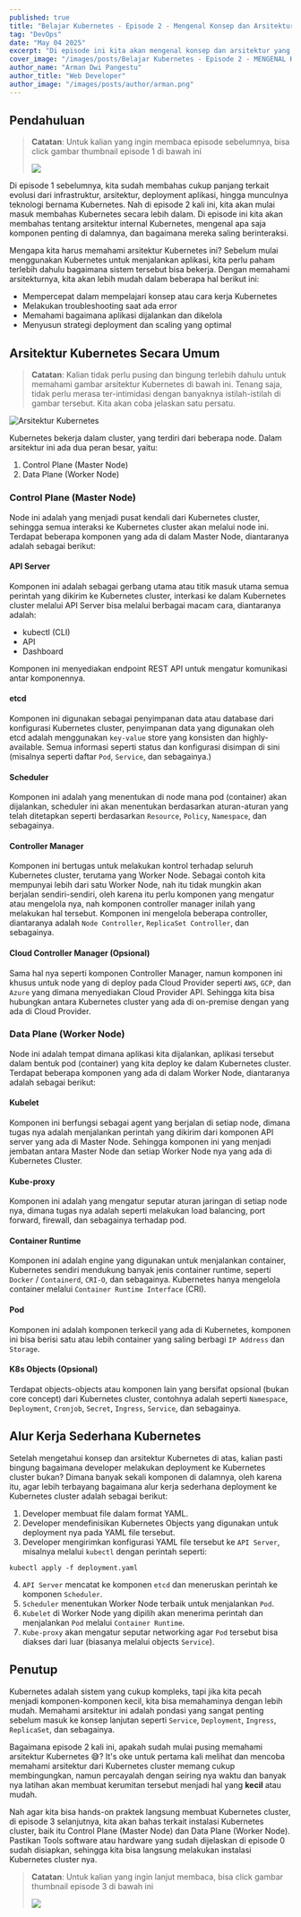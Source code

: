 ```yaml
---
published: true
title: "Belajar Kubernetes - Episode 2 - Mengenal Konsep dan Arsitektur Kubernetes"
tag: "DevOps"
date: "May 04 2025"
excerpt: "Di episode ini kita akan mengenal konsep dan arsitektur yang ada pada Kubernetes Cluster, mulai dari Control Plane (Master Node) dan Data Plane (Worker Node)"
cover_image: "/images/posts/Belajar Kubernetes - Episode 2 - MENGENAL KONSEP DAN ARSITEKTUR KUBERNETES.png"
author_name: "Arman Dwi Pangestu"
author_title: "Web Developer"
author_image: "/images/posts/author/arman.png"
---
```


## Pendahuluan

> **Catatan**: Untuk kalian yang ingin membaca episode sebelumnya, bisa click gambar thumbnail episode 1 di bawah ini
>
> <a href="belajar-kubernetes-episode-1-mengenal-sejarah-deployment-aplikasi-dan-kubernetes">
>    <img src="/images/posts/Belajar Kubernetes - Episode 1 - MENGENAL SEJARAH DEPLOYMENT APLIKASI & KUBERNETES.png" />
> </a>

Di episode 1 sebelumnya, kita sudah membahas cukup panjang terkait evolusi dari infrastruktur, arsitektur, deployment aplikasi, hingga munculnya teknologi bernama Kubernetes. Nah di episode 2 kali ini, kita akan mulai masuk membahas Kubernetes secara lebih dalam. Di episode ini kita akan membahas tentang arsitektur internal Kubernetes, mengenal apa saja komponen penting di dalamnya, dan bagaimana mereka saling berinteraksi.

Mengapa kita harus memahami arsitektur Kubernetes ini? Sebelum mulai menggunakan Kubernetes untuk menjalankan aplikasi, kita perlu paham terlebih dahulu bagaimana sistem tersebut bisa bekerja. Dengan memahami arsitekturnya, kita akan lebih mudah dalam beberapa hal berikut ini:

- Mempercepat dalam mempelajari konsep atau cara kerja Kubernetes
- Melakukan troubleshooting saat ada error
- Memahami bagaimana aplikasi dijalankan dan dikelola
- Menyusun strategi deployment dan scaling yang optimal

## Arsitektur Kubernetes Secara Umum

> **Catatan**: Kalian tidak perlu pusing dan bingung terlebih dahulu untuk memahami gambar arsitektur Kubernetes di bawah ini. Tenang saja, tidak perlu merasa ter-intimidasi dengan banyaknya istilah-istilah di gambar tersebut. Kita akan coba jelaskan satu persatu.

![Arsitektur Kubernetes](${NEXT_PUBLIC_PUBLIC_ASSETS}/belajar-kubernetes-eps-2/arsitektur-kubernetes.png)

Kubernetes bekerja dalam cluster, yang terdiri dari beberapa node. Dalam arsitektur ini ada dua peran besar, yaitu:

1. Control Plane (Master Node)
2. Data Plane (Worker Node)

### Control Plane (Master Node)

Node ini adalah yang menjadi pusat kendali dari Kubernetes cluster, sehingga semua interaksi ke Kubernetes cluster akan melalui node ini. Terdapat beberapa komponen yang ada di dalam Master Node, diantaranya adalah sebagai berikut:

#### API Server

Komponen ini adalah sebagai gerbang utama atau titik masuk utama semua perintah yang dikirim ke Kubernetes cluster, interkasi ke dalam Kubernetes cluster melalui API Server bisa melalui berbagai macam cara, diantaranya adalah:

- kubectl (CLI)
- API
- Dashboard

Komponen ini menyediakan endpoint REST API untuk mengatur komunikasi antar komponennya.

#### etcd

Komponen ini digunakan sebagai penyimpanan data atau database dari konfigurasi Kubernetes cluster, penyimpanan data yang digunakan oleh etcd adalah menggunakan `key-value` store yang konsisten dan highly-available. Semua informasi seperti status dan konfigurasi disimpan di sini (misalnya seperti daftar `Pod`, `Service`, dan sebagainya.)

#### Scheduler

Komponen ini adalah yang menentukan di node mana pod (container) akan dijalankan, scheduler ini akan menentukan berdasarkan aturan-aturan yang telah ditetapkan seperti berdasarkan `Resource`, `Policy`, `Namespace`, dan sebagainya.

#### Controller Manager

Komponen ini bertugas untuk melakukan kontrol terhadap seluruh Kubernetes cluster, terutama yang Worker Node. Sebagai contoh kita mempunyai lebih dari satu Worker Node, nah itu tidak mungkin akan berjalan sendiri-sendiri, oleh karena itu perlu komponen yang mengatur atau mengelola nya, nah komponen controller manager inilah yang melakukan hal tersebut. Komponen ini mengelola beberapa controller, diantaranya adalah `Node Controller`, `ReplicaSet Controller`, dan sebagainya.

#### Cloud Controller Manager (Opsional)

Sama hal nya seperti komponen Controller Manager, namun komponen ini khusus untuk node yang di deploy pada Cloud Provider seperti `AWS`, `GCP`, dan `Azure` yang dimana menyediakan Cloud Provider API. Sehingga kita bisa hubungkan antara Kubernetes cluster yang ada di on-premise dengan yang ada di Cloud Provider.

### Data Plane (Worker Node)

Node ini adalah tempat dimana aplikasi kita dijalankan, aplikasi tersebut dalam bentuk pod (container) yang kita deploy ke dalam Kubernetes cluster. Terdapat beberapa komponen yang ada di dalam Worker Node, diantaranya adalah sebagai berikut:

#### Kubelet

Komponen ini berfungsi sebagai agent yang berjalan di setiap node, dimana tugas nya adalah menjalankan perintah yang dikirim dari komponen API server yang ada di Master Node. Sehingga komponen ini yang menjadi jembatan antara Master Node dan setiap Worker Node nya yang ada di Kubernetes Cluster.

#### Kube-proxy

Komponen ini adalah yang mengatur seputar aturan jaringan di setiap node nya, dimana tugas nya adalah seperti melakukan load balancing, port forward, firewall, dan sebagainya terhadap pod.

#### Container Runtime

Komponen ini adalah engine yang digunakan untuk menjalankan container, Kubernetes sendiri mendukung banyak jenis container runtime, seperti `Docker` / `Containerd`, `CRI-O`, dan sebagainya. Kubernetes hanya mengelola container melalui `Container Runtime Interface` (CRI).

#### Pod

Komponen ini adalah komponen terkecil yang ada di Kubernetes, komponen ini bisa berisi satu atau lebih container yang saling berbagi `IP Address` dan `Storage`.

#### K8s Objects (Opsional)

Terdapat objects-objects atau komponen lain yang bersifat opsional (bukan core concept) dari Kubernetes cluster, contohnya adalah seperti `Namespace`, `Deployment`, `Cronjob`, `Secret`, `Ingress`, `Service`, dan sebagainya.

## Alur Kerja Sederhana Kubernetes

Setelah mengetahui konsep dan arsitektur Kubernetes di atas, kalian pasti bingung bagaimana developer melakukan deployment ke Kubernetes cluster bukan? Dimana banyak sekali komponen di dalamnya, oleh karena itu, agar lebih terbayang bagaimana alur kerja sederhana deployment ke Kubernetes cluster adalah sebagai berikut:

1. Developer membuat file dalam format YAML.
2. Developer mendefinisikan Kubernetes Objects yang digunakan untuk deployment nya pada YAML file tersebut.
3. Developer mengirimkan konfigurasi YAML file tersebut ke `API Server`, misalnya melalui `kubectl` dengan perintah seperti:

```shell
kubectl apply -f deployment.yaml
```

4. `API Server` mencatat ke komponen `etcd` dan meneruskan perintah ke komponen `Scheduler`.
5. `Scheduler` menentukan Worker Node terbaik untuk menjalankan `Pod`.
6. `Kubelet` di Worker Node yang dipilih akan menerima perintah dan menjalankan `Pod` melalui `Container Runtime`.
7. `Kube-proxy` akan mengatur seputar networking agar `Pod` tersebut bisa diakses dari luar (biasanya melalui objects `Service`).

## Penutup

Kubernetes adalah sistem yang cukup kompleks, tapi jika kita pecah menjadi komponen-komponen kecil, kita bisa memahaminya dengan lebih mudah. Memahami arsitektur ini adalah pondasi yang sangat penting sebelum masuk ke konsep lanjutan seperti `Service`, `Deployment`, `Ingress`, `ReplicaSet`, dan sebagainya.

Bagaimana episode 2 kali ini, apakah sudah mulai pusing memahami arsitektur Kubernetes 😅? It's oke untuk pertama kali melihat dan mencoba memahami arsitektur dari Kubernetes cluster memang cukup membingungkan, namun percayalah dengan seiring nya waktu dan banyak nya latihan akan membuat kerumitan tersebut menjadi hal yang **kecil** atau mudah.

Nah agar kita bisa hands-on praktek langsung membuat Kubernetes cluster, di episode 3 selanjutnya, kita akan bahas terkait instalasi Kubernetes cluster, baik itu Control Plane (Master Node) dan Data Plane (Worker Node). Pastikan Tools software atau hardware yang sudah dijelaskan di episode 0 sudah disiapkan, sehingga kita bisa langsung melakukan instalasi Kubernetes cluster nya.

> **Catatan**: Untuk kalian yang ingin lanjut membaca, bisa click gambar thumbnail episode 3 di bawah ini
>
> <a href="belajar-kubernetes-episode-3-instalasi-kubernetes-cluster-master-dan-worker-node">
>    <img src="/images/posts/Belajar Kubernetes - Episode 3 - INSTALASI KUBERNETES CLUSTER (MASTER & WORKER NODE).png" />
> </a>
